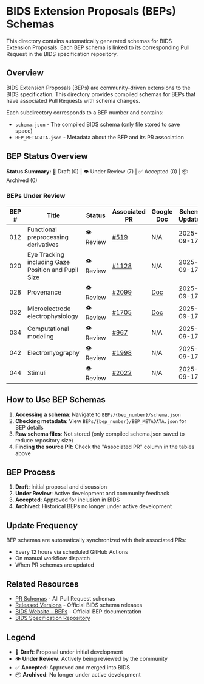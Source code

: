 # BIDS Extension Proposals (BEPs) Schemas

This directory contains automatically generated schemas for BIDS Extension Proposals.
Each BEP schema is linked to its corresponding Pull Request in the BIDS specification repository.

## Overview

BIDS Extension Proposals (BEPs) are community-driven extensions to the BIDS specification.
This directory provides compiled schemas for BEPs that have associated Pull Requests with schema changes.

Each subdirectory corresponds to a BEP number and contains:
- `schema.json` - The compiled BIDS schema (only file stored to save space)
- `BEP_METADATA.json` - Metadata about the BEP and its PR association

## BEP Status Overview

**Status Summary:** 📝 Draft (0) | 👁️ Under Review (7) | ✅ Accepted (0) | 📦 Archived (0)

### BEPs Under Review

| BEP # | Title | Status | Associated PR | Google Doc | Schema Updated | Actions |
|-------|-------|--------|---------------|------------|----------------|---------|
| 012 | Functional preprocessing derivatives | 👁️ Review | [#519](https://github.com/bids-standard/bids-specification/pull/519) | N/A | 2025-09-17 | [Schema](./12/schema.json) \| [Raw](https://raw.githubusercontent.com/bids-standard/bids-schema/refs/heads/enh-prs-and-beps/BEPs/12/schema.json) |
| 020 | Eye Tracking including Gaze Position and Pupil Size | 👁️ Review | [#1128](https://github.com/bids-standard/bids-specification/pull/1128) | N/A | 2025-09-17 | [Schema](./20/schema.json) \| [Raw](https://raw.githubusercontent.com/bids-standard/bids-schema/refs/heads/enh-prs-and-beps/BEPs/20/schema.json) |
| 028 | Provenance | 👁️ Review | [#2099](https://github.com/bids-standard/bids-specification/pull/2099) | [Doc](https://docs.google.com/document/d/1vw3VNDof5cecv2PkFp7Lw_pNUTUo8-m8V4SIdtGJVKs/) | 2025-09-17 | [Schema](./28/schema.json) \| [Raw](https://raw.githubusercontent.com/bids-standard/bids-schema/refs/heads/enh-prs-and-beps/BEPs/28/schema.json) |
| 032 | Microelectrode electrophysiology | 👁️ Review | [#1705](https://github.com/bids-standard/bids-specification/pull/1705) | [Doc](https://docs.google.com/document/d/1oG-C8T-dWPqfVzL2W8HO3elWK8NIh2cOCPssRGv23n0/) | 2025-09-17 | [Schema](./32/schema.json) \| [Raw](https://raw.githubusercontent.com/bids-standard/bids-schema/refs/heads/enh-prs-and-beps/BEPs/32/schema.json) |
| 034 | Computational modeling | 👁️ Review | [#967](https://github.com/bids-standard/bids-specification/pull/967) | N/A | 2025-09-17 | [Schema](./34/schema.json) \| [Raw](https://raw.githubusercontent.com/bids-standard/bids-schema/refs/heads/enh-prs-and-beps/BEPs/34/schema.json) |
| 042 | Electromyography | 👁️ Review | [#1998](https://github.com/bids-standard/bids-specification/pull/1998) | N/A | 2025-09-17 | [Schema](./42/schema.json) \| [Raw](https://raw.githubusercontent.com/bids-standard/bids-schema/refs/heads/enh-prs-and-beps/BEPs/42/schema.json) |
| 044 | Stimuli | 👁️ Review | [#2022](https://github.com/bids-standard/bids-specification/pull/2022) | N/A | 2025-09-17 | [Schema](./44/schema.json) \| [Raw](https://raw.githubusercontent.com/bids-standard/bids-schema/refs/heads/enh-prs-and-beps/BEPs/44/schema.json) |

## How to Use BEP Schemas

1. **Accessing a schema**: Navigate to `BEPs/{bep_number}/schema.json`
2. **Checking metadata**: View `BEPs/{bep_number}/BEP_METADATA.json` for BEP details
3. **Raw schema files**: Not stored (only compiled schema.json saved to reduce repository size)
4. **Finding the source PR**: Check the "Associated PR" column in the tables above

## BEP Process

1. **Draft**: Initial proposal and discussion
2. **Under Review**: Active development and community feedback
3. **Accepted**: Approved for inclusion in BIDS
4. **Archived**: Historical BEPs no longer under active development

## Update Frequency

BEP schemas are automatically synchronized with their associated PRs:
- Every 12 hours via scheduled GitHub Actions
- On manual workflow dispatch
- When PR schemas are updated

## Related Resources

- [PR Schemas](../PRs/) - All Pull Request schemas
- [Released Versions](../versions/) - Official BIDS schema releases
- [BIDS Website - BEPs](https://bids.neuroimaging.io/beps) - Official BEP documentation
- [BIDS Specification Repository](https://github.com/bids-standard/bids-specification)

## Legend

- 📝 **Draft**: Proposal under initial development
- 👁️ **Under Review**: Actively being reviewed by the community
- ✅ **Accepted**: Approved and merged into BIDS
- 📦 **Archived**: No longer under active development
